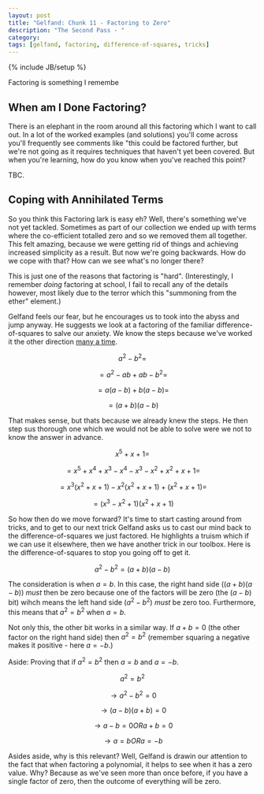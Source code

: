 ```yaml
---
layout: post
title: "Gelfand: Chunk 11 - Factoring to Zero"
description: "The Second Pass - "
category: 
tags: [gelfand, factoring, difference-of-squares, tricks]
---
```

{% include JB/setup %}

Factoring is something I remembe
## When am I Done Factoring?

There is an elephant in the room around all this factoring which I want to call out.  In a lot of the worked examples (and solutions) you'll come across you'll frequently see comments like "this could be factored further, but we're not going as it requires techniques that haven't yet been covered.  But when you're learning, how do you know when you've reached this point?

TBC.

## Coping with Annihilated Terms
So you think this Factoring lark is easy eh? Well, there's something we've not yet tackled. Sometimes as part of our collection we ended up with terms where the co-efficient totalled zero and so we removed them all together.  This felt amazing, because we were getting rid of things and achieving increased simplicity as a result.  But now we're going backwards. How do we cope with that?  How can we see what's no longer there?

This is just one of the reasons that factoring is "hard".  (Interestingly, I remember _doing_ factoring at school, I fail to recall any of the details however, most likely due to the terror which this "summoning from the ether" element.)

Gelfand feels our fear, but he encourages us to took into the abyss and jump anyway.  He suggests we look at a factoring of the familiar difference-of-squares to salve our anxiety.  We know the steps because we've worked it the other direction [many a time](Chunk-6).

$$a^2 - b^2 = $$

$$ = a^2 - ab + ab - b^2 = $$

$$ = a(a - b) + b(a - b) = $$

$$ = (a + b)(a - b)$$

That makes sense, but thats because we already knew the steps. He then step sus thorough one which we would not be able to solve were we not to know the answer in advance.

$$x^5 + x + 1 = $$

$$ = x^5 + x^4 + x^3 - x^4 - x^3 - x^2 + x^2 + x + 1 = $$

$$ = x^3(x^2 + x + 1) - x^2(x^2 + x + 1) + (x^2 + x + 1) = $$

$$ = (x^3 - x^2 + 1)(x^2 + x + 1)$$

So how then do we move forward?  It's time to start casting around from tricks, and to get to our next trick Gelfand asks us to cast our mind back to the difference-of-squares we just factored.  He highlights a truism which if we can use it elsewhere, then we have another trick in our toolbox.  Here is the difference-of-squares to stop you going off to get it.

$$ a^2 - b^2 = (a + b)(a - b)$$

The consideration is when $a = b$.  In this case, the right hand side ($(a + b)(a - b)$) _must_ then be zero because one of the factors will be zero (the $(a - b)$ bit) wihch means the left hand side ($a^2 - b^2$) _must_ be zero too.  Furthermore, this means that $a^2 = b^2$ when $a = b$.  

Not only this, the other bit works in a similar way. If $a + b = 0$ (the other factor on the right hand side) then $a^2 = b^2$ (remember squaring a negative makes it positive - here $a = -b$.)

Aside: Proving that if $a^2 = b^2$ then $a = b$ and $a = -b$.

$$a^2 = b^2$$

$$ \rightarrow a^2 - b^2 = 0 $$

$$ \rightarrow (a - b)(a + b) = 0 $$

$$ \rightarrow a - b = 0 OR a + b = 0 $$

$$ \rightarrow a = b OR a = -b $$

Asides aside, why is this relevant?  Well, Gelfand is drawin our attention to the fact that when factoring a polynomial, it helps to see when it has a zero value.  Why? Because as we've seen more than once before, if you have a single factor of zero, then the outcome of everything will be zero.

